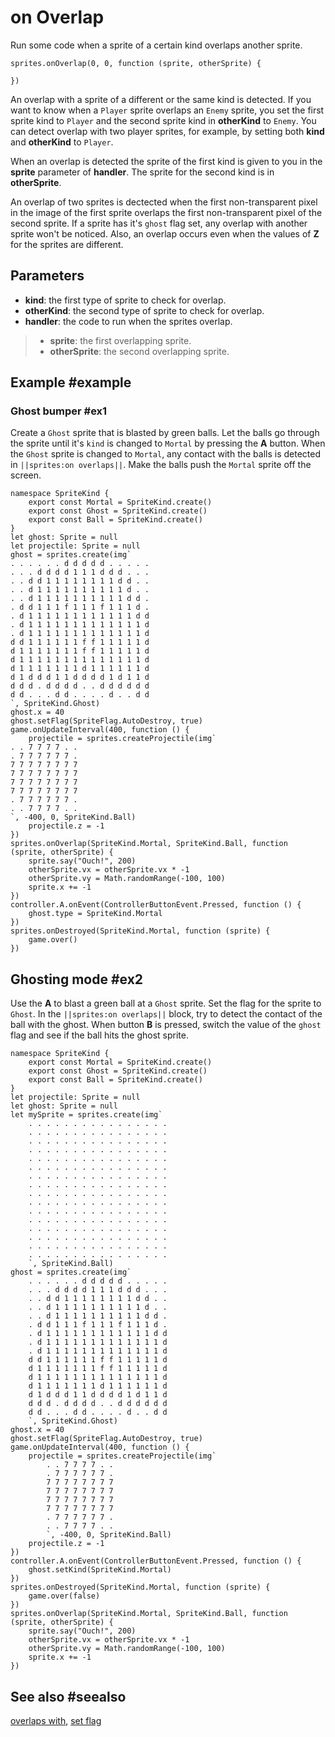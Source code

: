 # on Overlap

Run some code when a sprite of a certain kind overlaps another sprite. 

```sig
sprites.onOverlap(0, 0, function (sprite, otherSprite) {
	
})
```

An overlap with a sprite of a different or the same kind is detected. If you want to know when a ``Player`` sprite overlaps an ``Enemy`` sprite, you set the first sprite kind to ``Player`` and the second sprite kind in **otherKind** to ``Enemy``. You can detect overlap with two player sprites, for example, by setting both **kind** and **otherKind** to ``Player``.

When an overlap is detected the sprite of the first kind is given to you in the **sprite** parameter of **handler**. The sprite for the second kind is in **otherSprite**.

An overlap of two sprites is dectected when the first non-transparent pixel in the image of the first sprite overlaps the first non-transparent pixel of the second sprite. If a sprite has it's ``ghost`` flag set, any overlap with another sprite won't be noticed. Also, an overlap occurs even when the values of **Z** for the sprites are different.

## Parameters

* **kind**: the first type of sprite to check for overlap.
* **otherKind**: the second type of sprite to check for overlap.
* **handler**: the code to run when the sprites overlap.
>* **sprite**: the first overlapping sprite.
>* **otherSprite**: the second overlapping sprite.

## Example #example

### Ghost bumper #ex1

Create a ``Ghost`` sprite that is blasted by green balls. Let the balls go through the sprite until it's ``kind`` is changed to ``Mortal`` by pressing the **A** button. When the ``Ghost`` sprite is changed to ``Mortal``, any contact with the balls is detected in ``||sprites:on overlaps||``. Make the balls push the ``Mortal`` sprite off the screen.

```blocks
namespace SpriteKind {
    export const Mortal = SpriteKind.create()
    export const Ghost = SpriteKind.create()
    export const Ball = SpriteKind.create()
}
let ghost: Sprite = null
let projectile: Sprite = null
ghost = sprites.create(img`
. . . . . . d d d d d . . . . . 
. . . d d d d 1 1 1 d d d . . . 
. . d d 1 1 1 1 1 1 1 1 d d . . 
. . d 1 1 1 1 1 1 1 1 1 1 d . . 
. . d 1 1 1 1 1 1 1 1 1 1 d d . 
. d d 1 1 1 f 1 1 1 f 1 1 1 d . 
. d 1 1 1 1 1 1 1 1 1 1 1 1 d d 
. d 1 1 1 1 1 1 1 1 1 1 1 1 1 d 
. d 1 1 1 1 1 1 1 1 1 1 1 1 1 d 
d d 1 1 1 1 1 1 f f 1 1 1 1 1 d 
d 1 1 1 1 1 1 1 f f 1 1 1 1 1 d 
d 1 1 1 1 1 1 1 1 1 1 1 1 1 1 d 
d 1 1 1 1 1 1 1 d 1 1 1 1 1 1 d 
d 1 d d d 1 1 d d d d 1 d 1 1 d 
d d d . d d d d . . d d d d d d 
d d . . . d d . . . . d . . d d 
`, SpriteKind.Ghost)
ghost.x = 40
ghost.setFlag(SpriteFlag.AutoDestroy, true)
game.onUpdateInterval(400, function () {
    projectile = sprites.createProjectile(img`
. . 7 7 7 7 . . 
. 7 7 7 7 7 7 . 
7 7 7 7 7 7 7 7 
7 7 7 7 7 7 7 7 
7 7 7 7 7 7 7 7 
7 7 7 7 7 7 7 7 
. 7 7 7 7 7 7 . 
. . 7 7 7 7 . . 
`, -400, 0, SpriteKind.Ball)
    projectile.z = -1
})
sprites.onOverlap(SpriteKind.Mortal, SpriteKind.Ball, function (sprite, otherSprite) {
    sprite.say("Ouch!", 200)
    otherSprite.vx = otherSprite.vx * -1
    otherSprite.vy = Math.randomRange(-100, 100)
    sprite.x += -1
})
controller.A.onEvent(ControllerButtonEvent.Pressed, function () {
    ghost.type = SpriteKind.Mortal
})
sprites.onDestroyed(SpriteKind.Mortal, function (sprite) {
    game.over()
})
```

## Ghosting mode #ex2

Use the **A** to blast a green ball at a ``Ghost`` sprite. Set the flag for the sprite to ``Ghost``. In the ``||sprites:on overlaps||`` block, try to detect the contact of the ball with the ghost. When button **B** is pressed, switch the value of the ``ghost`` flag and see if the ball hits the ghost sprite.

```blocks
namespace SpriteKind {
    export const Mortal = SpriteKind.create()
    export const Ghost = SpriteKind.create()
    export const Ball = SpriteKind.create()
}
let projectile: Sprite = null
let ghost: Sprite = null
let mySprite = sprites.create(img`
    . . . . . . . . . . . . . . . . 
    . . . . . . . . . . . . . . . . 
    . . . . . . . . . . . . . . . . 
    . . . . . . . . . . . . . . . . 
    . . . . . . . . . . . . . . . . 
    . . . . . . . . . . . . . . . . 
    . . . . . . . . . . . . . . . . 
    . . . . . . . . . . . . . . . . 
    . . . . . . . . . . . . . . . . 
    . . . . . . . . . . . . . . . . 
    . . . . . . . . . . . . . . . . 
    . . . . . . . . . . . . . . . . 
    . . . . . . . . . . . . . . . . 
    . . . . . . . . . . . . . . . . 
    . . . . . . . . . . . . . . . . 
    . . . . . . . . . . . . . . . . 
    `, SpriteKind.Ball)
ghost = sprites.create(img`
    . . . . . . d d d d d . . . . . 
    . . . d d d d 1 1 1 d d d . . . 
    . . d d 1 1 1 1 1 1 1 1 d d . . 
    . . d 1 1 1 1 1 1 1 1 1 1 d . . 
    . . d 1 1 1 1 1 1 1 1 1 1 d d . 
    . d d 1 1 1 f 1 1 1 f 1 1 1 d . 
    . d 1 1 1 1 1 1 1 1 1 1 1 1 d d 
    . d 1 1 1 1 1 1 1 1 1 1 1 1 1 d 
    . d 1 1 1 1 1 1 1 1 1 1 1 1 1 d 
    d d 1 1 1 1 1 1 f f 1 1 1 1 1 d 
    d 1 1 1 1 1 1 1 f f 1 1 1 1 1 d 
    d 1 1 1 1 1 1 1 1 1 1 1 1 1 1 d 
    d 1 1 1 1 1 1 1 d 1 1 1 1 1 1 d 
    d 1 d d d 1 1 d d d d 1 d 1 1 d 
    d d d . d d d d . . d d d d d d 
    d d . . . d d . . . . d . . d d 
    `, SpriteKind.Ghost)
ghost.x = 40
ghost.setFlag(SpriteFlag.AutoDestroy, true)
game.onUpdateInterval(400, function () {
    projectile = sprites.createProjectile(img`
        . . 7 7 7 7 . . 
        . 7 7 7 7 7 7 . 
        7 7 7 7 7 7 7 7 
        7 7 7 7 7 7 7 7 
        7 7 7 7 7 7 7 7 
        7 7 7 7 7 7 7 7 
        . 7 7 7 7 7 7 . 
        . . 7 7 7 7 . . 
        `, -400, 0, SpriteKind.Ball)
    projectile.z = -1
})
controller.A.onEvent(ControllerButtonEvent.Pressed, function () {
    ghost.setKind(SpriteKind.Mortal)
})
sprites.onDestroyed(SpriteKind.Mortal, function (sprite) {
    game.over(false)
})
sprites.onOverlap(SpriteKind.Mortal, SpriteKind.Ball, function (sprite, otherSprite) {
    sprite.say("Ouch!", 200)
    otherSprite.vx = otherSprite.vx * -1
    otherSprite.vy = Math.randomRange(-100, 100)
    sprite.x += -1
})
```

## See also #seealso

[overlaps with](/reference/sprites/sprite/overlaps-with),
[set flag](/reference/sprites/sprite/set-flag)
